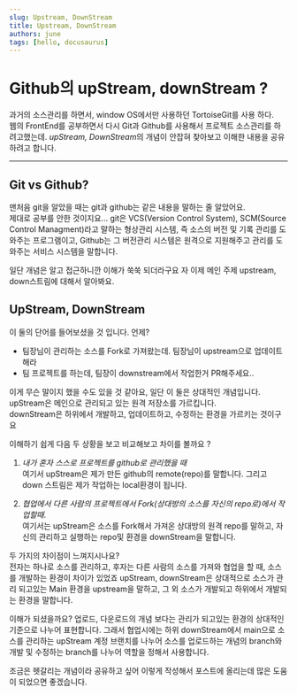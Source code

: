 ```yaml
---
slug: Upstream, DownStream
title: Upstream, DownStream
authors: june
tags: [hello, docusaurus]
---
```

# Github의 upStream, downStream ?

과거의 소스관리를 하면서, window OS에서만 사용하던 TortoiseGit를 사용 하다.  
웹의 FrontEnd를 공부하면서 다시 Git과 Github를 사용해서 프로젝트 소스관리를 하려고했는데.
*upStream, DownStream*의 개념이 안잡혀 찾아보고 이해한 내용을 공유하려고 합니다.

---
<!--more-->

## Git vs Github?

맨처음 git을 알았을 때는 git과 github는 같은 내용을 말하는 줄 알았어요.  
제대로 공부를 안한 것이지요... git은 VCS(Version Control System), SCM(Source Control Managment)라고 말하는 형상관리 시스템, 즉 소스의 버전 및 기록 관리를 도와주는 프로그램이고, Github는 그 버전관리 시스템은 원격으로 지원해주고 관리를 도와주는 서비스 시스템을 말합니다.

일단 개념은 알고 접근하니깐 이해가 쑥쑥 되더라구요 자 이제 메인 주제 upstream, down스트림에 대해서 알아봐요.

## UpStream, DownStream

이 둘의 단어를 들어보셨을 것 입니다. 언제?

- 팀장님이 관리하는 소스를 Fork로 가져왔는데. 팀장님이 upstream으로 업데이트 해라
- 팀 프로젝트를 하는데, 팀장이 downstream에서 작업한거 PR해주세요..

이게 무슨 말이지 했을 수도 있을 것 같아요, 일단 이 둘은 상대적인 개념입니다.  
upStream은 메인으로 관리되고 있는 원격 저장소를 가르킵니다.  
downStream은 하위에서 개발하고, 업데이트하고, 수정하는 환경을 가르키는 것이구요

이해하기 쉽게 다음 두 상황을 보고 비교해보고 차이를 볼까요 ?

1. _내가 혼자 스스로 프로젝트를 github로 관리했을 때_  
   여기서 upStream은 제가 만든 github의 remote(repo)를 말합니다. 그리고 down 스트림은 제가 작업하는 local환경이 됩니다.

1. _협업에서 다른 사람의 프로젝트에서 Fork(상대방의 소스를 자신의 repo로)에서 작업할때_.  
   여기서는 upStream은 소스를 Fork해서 가져온 상대방의 원격 repo를 말하고, 자신의 관리하고 실행하는 repo및 환경을 downStream을 말합니다.

두 가지의 차이점이 느껴지시나요?  
전자는 하나로 소스를 관리하고, 후자는 다른 사람의 소스를 가져와 협업을 할 때, 소스를 개발하는 환경이 차이가 있었죠 upStream, downStream은 상대적으로 소스가 관리 되고있는 Main 환경을 upstream을 말하고, 그 외 소스가 개발되고 하위에서 개발되는 환경을 말합니다.

이해가 되셨을까요? 업로드, 다운로드의 개념 보다는 관리가 되고있는 환경의 상대적인 기준으로 나누어 표현합니다. 그래서 협업시에는 하위 downStream에서 main으로 소스를 관리하는 upStream 계정 브랜치를 나누어 소스를 업로드하는 개념의 branch와 개발 및 수정하는 branch를 나누어 역할을 정해서 사용합니다.

조금은 헷갈리는 개념이라 공유하고 싶어 이렇게 작성해서 포스트에 올리는데 많은 도움이 되었으면 좋겠습니다.
